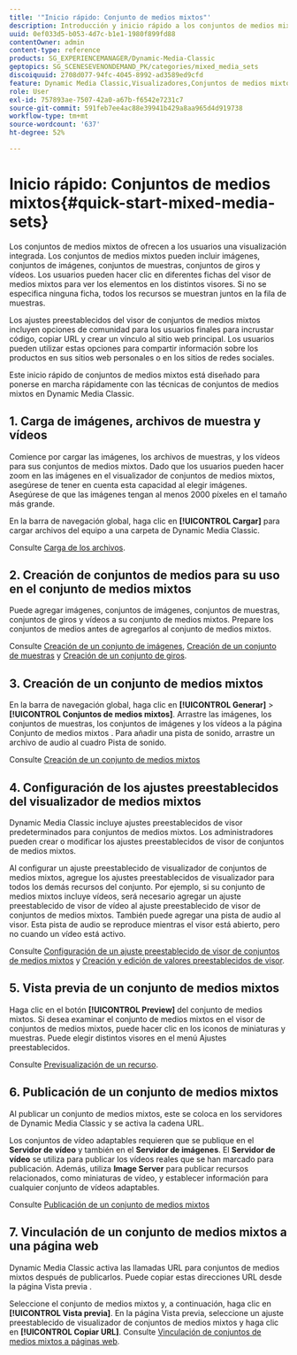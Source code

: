 ```yaml
---
title: '"Inicio rápido: Conjunto de medios mixtos"'
description: Introducción y inicio rápido a los conjuntos de medios mixtos para ayudarle a empezar a utilizarlos rápidamente.
uuid: 0ef033d5-b053-4d7c-b1e1-1980f899fd88
contentOwner: admin
content-type: reference
products: SG_EXPERIENCEMANAGER/Dynamic-Media-Classic
geptopics: SG_SCENESEVENONDEMAND_PK/categories/mixed_media_sets
discoiquuid: 2708d077-94fc-4045-8992-ad3589ed9cfd
feature: Dynamic Media Classic,Visualizadores,Conjuntos de medios mixtos
role: User
exl-id: 757893ae-7507-42a0-a67b-f6542e7231c7
source-git-commit: 591feb7ee4ac88e39941b429a8aa965d4d919738
workflow-type: tm+mt
source-wordcount: '637'
ht-degree: 52%

---
```


# Inicio rápido: Conjuntos de medios mixtos{#quick-start-mixed-media-sets}

Los conjuntos de medios mixtos de ofrecen a los usuarios una visualización integrada. Los conjuntos de medios mixtos pueden incluir imágenes, conjuntos de imágenes, conjuntos de muestras, conjuntos de giros y vídeos. Los usuarios pueden hacer clic en diferentes fichas del visor de medios mixtos para ver los elementos en los distintos visores. Si no se especifica ninguna ficha, todos los recursos se muestran juntos en la fila de muestras.

Los ajustes preestablecidos del visor de conjuntos de medios mixtos incluyen opciones de comunidad para los usuarios finales para incrustar código, copiar URL y crear un vínculo al sitio web principal. Los usuarios pueden utilizar estas opciones para compartir información sobre los productos en sus sitios web personales o en los sitios de redes sociales.

Este inicio rápido de conjuntos de medios mixtos está diseñado para ponerse en marcha rápidamente con las técnicas de conjuntos de medios mixtos en Dynamic Media Classic.

## 1. Carga de imágenes, archivos de muestra y vídeos

Comience por cargar las imágenes, los archivos de muestras, y los vídeos para sus conjuntos de medios mixtos. Dado que los usuarios pueden hacer zoom en las imágenes en el visualizador de conjuntos de medios mixtos, asegúrese de tener en cuenta esta capacidad al elegir imágenes. Asegúrese de que las imágenes tengan al menos 2000 píxeles en el tamaño más grande.

En la barra de navegación global, haga clic en **[!UICONTROL Cargar]** para cargar archivos del equipo a una carpeta de Dynamic Media Classic.

Consulte [Carga de los archivos](uploading-files.md#uploading-your-files).

## 2. Creación de conjuntos de medios para su uso en el conjunto de medios mixtos

Puede agregar imágenes, conjuntos de imágenes, conjuntos de muestras, conjuntos de giros y vídeos a su conjunto de medios mixtos. Prepare los conjuntos de medios antes de agregarlos al conjunto de medios mixtos.

Consulte [Creación de un conjunto de imágenes](creating-image-set.md#creating-an-image-set), [Creación de un conjunto de muestras](creating-swatch-set.md#creating-a-swatch-set) y [Creación de un conjunto de giros](creating-spin-set.md#creating-a-spin-set).

## 3. Creación de un conjunto de medios mixtos

En la barra de navegación global, haga clic en **[!UICONTROL Generar]** > **[!UICONTROL Conjuntos de medios mixtos]**. Arrastre las imágenes, los conjuntos de muestras, los conjuntos de imágenes y los vídeos a la página Conjunto de medios mixtos . Para añadir una pista de sonido, arrastre un archivo de audio al cuadro Pista de sonido.

Consulte [Creación de un conjunto de medios mixtos](creating-mixed-media-set.md#creating-a-mixed-media-set)

## 4. Configuración de los ajustes preestablecidos del visualizador de medios mixtos

Dynamic Media Classic incluye ajustes preestablecidos de visor predeterminados para conjuntos de medios mixtos. Los administradores pueden crear o modificar los ajustes preestablecidos de visor de conjuntos de medios mixtos.

Al configurar un ajuste preestablecido de visualizador de conjuntos de medios mixtos, agregue los ajustes preestablecidos de visualizador para todos los demás recursos del conjunto. Por ejemplo, si su conjunto de medios mixtos incluye vídeos, será necesario agregar un ajuste preestablecido de visor de vídeo al ajuste preestablecido de visor de conjuntos de medios mixtos. También puede agregar una pista de audio al visor. Esta pista de audio se reproduce mientras el visor está abierto, pero no cuando un vídeo está activo.

Consulte [Configuración de un ajuste preestablecido de visor de conjuntos de medios mixtos](setting-mixed-media-set-viewer.md#setting-up-a-mixed-media-set-viewer-preset) y [Creación y edición de valores preestablecidos de visor](application-setup.md#adding-and-editing-viewer-presets).

## 5. Vista previa de un conjunto de medios mixtos

Haga clic en el botón **[!UICONTROL Preview]** del conjunto de medios mixtos. Si desea examinar el conjunto de medios mixtos en el visor de conjuntos de medios mixtos, puede hacer clic en los iconos de miniaturas y muestras. Puede elegir distintos visores en el menú Ajustes preestablecidos.

Consulte [Previsualización de un recurso](previewing-asset.md#previewing-an-asset).

## 6. Publicación de un conjunto de medios mixtos

Al publicar un conjunto de medios mixtos, este se coloca en los servidores de Dynamic Media Classic y se activa la cadena URL.

Los conjuntos de vídeo adaptables requieren que se publique en el **Servidor de vídeo** y también en el **Servidor de imágenes**. El **Servidor de vídeo** se utiliza para publicar los vídeos reales que se han marcado para publicación. Además, utiliza **Image Server** para publicar recursos relacionados, como miniaturas de vídeo, y establecer información para cualquier conjunto de vídeos adaptables.

Consulte [Publicación de un conjunto de medios mixtos](publishing-mixed-media-set.md#publishing-a-mixed-media-set)

## 7. Vinculación de un conjunto de medios mixtos a una página web

Dynamic Media Classic activa las llamadas URL para conjuntos de medios mixtos después de publicarlos. Puede copiar estas direcciones URL desde la página Vista previa .

Seleccione el conjunto de medios mixtos y, a continuación, haga clic en **[!UICONTROL Vista previa]**. En la página Vista previa, seleccione un ajuste preestablecido de visualizador de conjuntos de medios mixtos y haga clic en **[!UICONTROL Copiar URL]**. Consulte [Vinculación de conjuntos de medios mixtos a páginas web](linking-mixed-media-set-web.md#linking-a-mixed-media-set-to-a-web-page).
